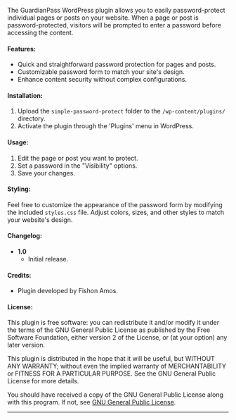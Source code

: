 The GuardianPass WordPress plugin allows you to easily password-protect individual pages or posts on your website. When a page or post is password-protected, visitors will be prompted to enter a password before accessing the content.

#### Features:
- Quick and straightforward password protection for pages and posts.
- Customizable password form to match your site's design.
- Enhance content security without complex configurations.

#### Installation:
1. Upload the `simple-password-protect` folder to the `/wp-content/plugins/` directory.
2. Activate the plugin through the 'Plugins' menu in WordPress.

#### Usage:
1. Edit the page or post you want to protect.
2. Set a password in the "Visibility" options.
3. Save your changes.

#### Styling:
Feel free to customize the appearance of the password form by modifying the included `styles.css` file. Adjust colors, sizes, and other styles to match your website's design.

#### Changelog:
- **1.0**
  - Initial release.

#### Credits:
- Plugin developed by Fishon Amos.

#### License:
This plugin is free software: you can redistribute it and/or modify it under the terms of the GNU General Public License as published by the Free Software Foundation, either version 2 of the License, or (at your option) any later version.

This plugin is distributed in the hope that it will be useful, but WITHOUT ANY WARRANTY; without even the implied warranty of MERCHANTABILITY or FITNESS FOR A PARTICULAR PURPOSE. See the GNU General Public License for more details.

You should have received a copy of the GNU General Public License along with this program. If not, see [GNU General Public License](https://www.gnu.org/licenses/gpl-2.0.html).

---
